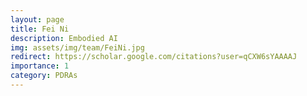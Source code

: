 ```yaml
---
layout: page
title: Fei Ni
description: Embodied AI
img: assets/img/team/FeiNi.jpg
redirect: https://scholar.google.com/citations?user=qCXW6sYAAAAJ
importance: 1
category: PDRAs
---
```

